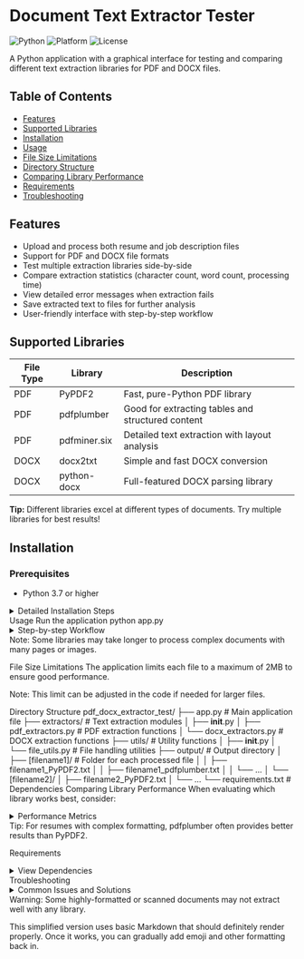# Document Text Extractor Tester

![Python](https://img.shields.io/badge/python-3.7+-blue.svg)
![Platform](https://img.shields.io/badge/platform-windows%20%7C%20macos%20%7C%20linux-lightgrey)
![License](https://img.shields.io/badge/license-MIT-green.svg)

A Python application with a graphical interface for testing and comparing different text extraction libraries for PDF and DOCX files.

## Table of Contents
- [Features](#features)
- [Supported Libraries](#supported-libraries)
- [Installation](#installation)
- [Usage](#usage)
- [File Size Limitations](#file-size-limitations)
- [Directory Structure](#directory-structure)
- [Comparing Library Performance](#comparing-library-performance)
- [Requirements](#requirements)
- [Troubleshooting](#troubleshooting)

## Features

- Upload and process both resume and job description files
- Support for PDF and DOCX file formats
- Test multiple extraction libraries side-by-side
- Compare extraction statistics (character count, word count, processing time)
- View detailed error messages when extraction fails
- Save extracted text to files for further analysis
- User-friendly interface with step-by-step workflow

## Supported Libraries

| File Type | Library | Description |
|-----------|---------|-------------|
| PDF | PyPDF2 | Fast, pure-Python PDF library |
| PDF | pdfplumber | Good for extracting tables and structured content |
| PDF | pdfminer.six | Detailed text extraction with layout analysis |
| DOCX | docx2txt | Simple and fast DOCX conversion |
| DOCX | python-docx | Full-featured DOCX parsing library |

**Tip:** Different libraries excel at different types of documents. Try multiple libraries for best results!

## Installation

### Prerequisites
- Python 3.7 or higher

<details>
<summary>Detailed Installation Steps</summary>

1. Clone this repository or download the source code
   ```bash
   git clone <repository-url>
   cd pdf_docx_extractor_test
Create a virtual environment

# Windows
python -m venv venv
venv\Scripts\activate

# macOS/Linux
python3 -m venv venv
source venv/bin/activate
Install dependencies

pip install -r requirements.txt
</details>
Usage
Run the application
python app.py
<details> <summary>Step-by-step Workflow</summary>
File Selection Screen:

Click "Browse..." to upload a resume file (PDF or DOCX)
Click "Browse..." to upload a job description file (PDF or DOCX)
Click "Next" to continue
Library Selection Screen:

Select which libraries to use for extracting text
Different options will appear based on your file types
Click "Process Files" to start extraction
Results Screen:

View statistics for each extraction (character count, word count, time)
Select a row to see detailed error information (if applicable)
Find extracted text files in the output directory
Click "Clear & Start Over" to process new files
</details>
Note: Some libraries may take longer to process complex documents with many pages or images.

File Size Limitations
The application limits each file to a maximum of 2MB to ensure good performance.

Note: This limit can be adjusted in the code if needed for larger files.

Directory Structure
pdf_docx_extractor_test/
├── app.py                 # Main application file
├── extractors/            # Text extraction modules
│   ├── __init__.py
│   ├── pdf_extractors.py  # PDF extraction functions
│   └── docx_extractors.py # DOCX extraction functions
├── utils/                 # Utility functions
│   ├── __init__.py
│   └── file_utils.py      # File handling utilities
├── output/                # Output directory
│   ├── [filename1]/       # Folder for each processed file
│   │   ├── filename1_PyPDF2.txt
│   │   ├── filename1_pdfplumber.txt
│   │   └── ...
│   └── [filename2]/
│       ├── filename2_PyPDF2.txt
│       └── ...
└── requirements.txt       # Dependencies
Comparing Library Performance
When evaluating which library works best, consider:

<details> <summary>Performance Metrics</summary>
Character Count: Higher counts may indicate better extraction
Processing Time: Faster is better, especially for large documents
Quality of Extraction: Check the output files to see which library:
Better preserves formatting
Correctly handles tables and special characters
Properly processes complex layouts
</details>
Tip: For resumes with complex formatting, pdfplumber often provides better results than PyPDF2.

Requirements
<details> <summary>View Dependencies</summary>
PyPDF2>=3.0.0
pdfplumber>=0.7.0
pdfminer.six>=20221105
python-docx>=0.8.11
docx2txt>=0.8
</details>
Troubleshooting
<details> <summary>Common Issues and Solutions</summary>
"CropBox missing from /Page" warnings: These are normal PyPDF2 messages and can be safely ignored
Import errors: Ensure all packages are correctly installed in your virtual environment
Empty extraction results: Some PDF protection methods can prevent text extraction
Slow processing: Large or complex documents may take longer to process
</details>
Warning: Some highly-formatted or scanned documents may not extract well with any library.


This simplified version uses basic Markdown that should definitely render properly. Once it works, you can gradually add emoji and other formatting back in.
